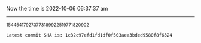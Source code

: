 Now the time is 2022-10-06 06:37:37 am

---

<small>154454179273773189922519771820902</small>

```txt
Latest commit SHA is: 1c32c97efd1fd1df0f503aea3bded9580f8f6324
```
